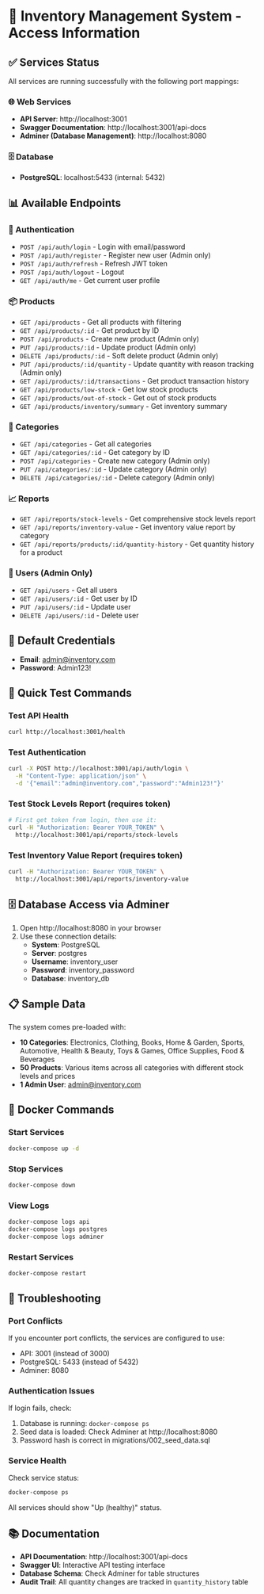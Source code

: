 # 🚀 Inventory Management System - Access Information

## ✅ Services Status
All services are running successfully with the following port mappings:

### 🌐 Web Services
- **API Server**: http://localhost:3001
- **Swagger Documentation**: http://localhost:3001/api-docs
- **Adminer (Database Management)**: http://localhost:8080

### 🗄️ Database
- **PostgreSQL**: localhost:5433 (internal: 5432)

## 📊 Available Endpoints

### 🔐 Authentication
- `POST /api/auth/login` - Login with email/password
- `POST /api/auth/register` - Register new user (Admin only)
- `POST /api/auth/refresh` - Refresh JWT token
- `POST /api/auth/logout` - Logout
- `GET /api/auth/me` - Get current user profile

### 📦 Products
- `GET /api/products` - Get all products with filtering
- `GET /api/products/:id` - Get product by ID
- `POST /api/products` - Create new product (Admin only)
- `PUT /api/products/:id` - Update product (Admin only)
- `DELETE /api/products/:id` - Soft delete product (Admin only)
- `PUT /api/products/:id/quantity` - Update quantity with reason tracking (Admin only)
- `GET /api/products/:id/transactions` - Get product transaction history
- `GET /api/products/low-stock` - Get low stock products
- `GET /api/products/out-of-stock` - Get out of stock products
- `GET /api/products/inventory/summary` - Get inventory summary

### 📂 Categories
- `GET /api/categories` - Get all categories
- `GET /api/categories/:id` - Get category by ID
- `POST /api/categories` - Create new category (Admin only)
- `PUT /api/categories/:id` - Update category (Admin only)
- `DELETE /api/categories/:id` - Delete category (Admin only)

### 📈 Reports
- `GET /api/reports/stock-levels` - Get comprehensive stock levels report
- `GET /api/reports/inventory-value` - Get inventory value report by category
- `GET /api/reports/products/:id/quantity-history` - Get quantity history for a product

### 👥 Users (Admin Only)
- `GET /api/users` - Get all users
- `GET /api/users/:id` - Get user by ID
- `PUT /api/users/:id` - Update user
- `DELETE /api/users/:id` - Delete user

## 🔑 Default Credentials
- **Email**: admin@inventory.com
- **Password**: Admin123!

## 🧪 Quick Test Commands

### Test API Health
```bash
curl http://localhost:3001/health
```

### Test Authentication
```bash
curl -X POST http://localhost:3001/api/auth/login \
  -H "Content-Type: application/json" \
  -d '{"email":"admin@inventory.com","password":"Admin123!"}'
```

### Test Stock Levels Report (requires token)
```bash
# First get token from login, then use it:
curl -H "Authorization: Bearer YOUR_TOKEN" \
  http://localhost:3001/api/reports/stock-levels
```

### Test Inventory Value Report (requires token)
```bash
curl -H "Authorization: Bearer YOUR_TOKEN" \
  http://localhost:3001/api/reports/inventory-value
```

## 🗄️ Database Access via Adminer
1. Open http://localhost:8080 in your browser
2. Use these connection details:
   - **System**: PostgreSQL
   - **Server**: postgres
   - **Username**: inventory_user
   - **Password**: inventory_password
   - **Database**: inventory_db

## 📋 Sample Data
The system comes pre-loaded with:
- **10 Categories**: Electronics, Clothing, Books, Home & Garden, Sports, Automotive, Health & Beauty, Toys & Games, Office Supplies, Food & Beverages
- **50 Products**: Various items across all categories with different stock levels and prices
- **1 Admin User**: admin@inventory.com

## 🔧 Docker Commands

### Start Services
```bash
docker-compose up -d
```

### Stop Services
```bash
docker-compose down
```

### View Logs
```bash
docker-compose logs api
docker-compose logs postgres
docker-compose logs adminer
```

### Restart Services
```bash
docker-compose restart
```

## 🚨 Troubleshooting

### Port Conflicts
If you encounter port conflicts, the services are configured to use:
- API: 3001 (instead of 3000)
- PostgreSQL: 5433 (instead of 5432)
- Adminer: 8080

### Authentication Issues
If login fails, check:
1. Database is running: `docker-compose ps`
2. Seed data is loaded: Check Adminer at http://localhost:8080
3. Password hash is correct in migrations/002_seed_data.sql

### Service Health
Check service status:
```bash
docker-compose ps
```

All services should show "Up (healthy)" status.

## 📚 Documentation
- **API Documentation**: http://localhost:3001/api-docs
- **Swagger UI**: Interactive API testing interface
- **Database Schema**: Check Adminer for table structures
- **Audit Trail**: All quantity changes are tracked in `quantity_history` table
